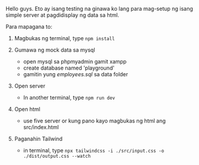 Hello guys. Eto ay isang testing na ginawa ko lang para mag-setup ng isang simple server at pagdidisplay ng data sa html.

Para mapagana to:

1. Magbukas ng terminal, type ` npm install `

2. Gumawa ng mock data sa mysql
    - open mysql sa phpmyadmin gamit xampp
    - create database named 'playground'
    - gamitin yung *employees.sql* sa data folder

3. Open server
    - In another terminal, type ` npm run dev `

4. Open html
    - use five server or kung pano kayo magbukas ng html ang src/index.html

5. Paganahin Tailwind
    - in terminal, type  ` npx tailwindcss -i ./src/input.css -o ./dist/output.css --watch `  